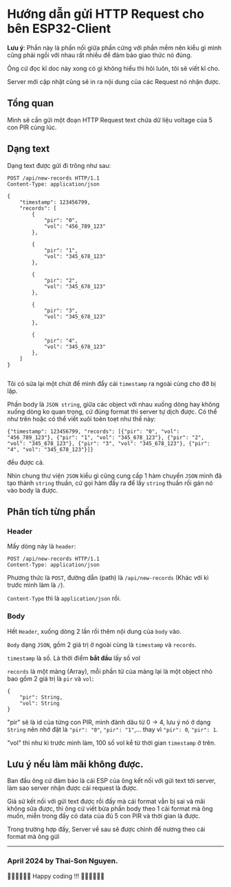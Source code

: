 # Hướng dẫn gửi HTTP Request cho bên ESP32-Client

**Lưu ý**: Phần này là phần nối giữa phần cứng với phần mềm nên kiểu gì mình cũng phải ngồi với nhau rất nhiều để đảm bảo giao thức nó đúng.

Ông cứ đọc kĩ doc này xong có gì không hiểu thì hỏi luôn, tôi sẽ viết kĩ cho.

Server mới cập nhật cũng sẽ in ra nội dung của các Request nó nhận được.

## Tổng quan

Mình sẽ cần gửi một đoạn HTTP Request text chứa dữ liệu voltage của 5 con PIR cùng lúc.

## Dạng text

Dạng text được gửi đi trông như sau:

```http
POST /api/new-records HTTP/1.1
Content-Type: application/json

{
    "timestamp": 123456799,
    "records": [
        {
            "pir": "0",
            "vol": "456_789_123"
        },

        {
            "pir": "1",
            "vol": "345_678_123"
        },

        {
            "pir": "2",
            "vol": "345_678_123"
        },

        {
            "pir": "3",
            "vol": "345_678_123"
        },

        {
            "pir": "4",
            "vol": "345_678_123"
        },
    ]
}


```

Tôi có sửa lại một chút để mình đẩy cái `timestamp` ra ngoài cùng cho đỡ bị lặp.

Phần body là `JSON string`, giữa các object với nhau xuống dòng hay không xuống dòng ko quan trọng, cứ đúng format thì server tự dịch được. Có thể như trên hoặc có thể viết xuôi toèn toẹt như thế này:

```http
{"timestamp": 123456799, "records": [{"pir": "0", "vol": "456_789_123"}, {"pir": "1", "vol": "345_678_123"}, {"pir": "2", "vol": "345_678_123"}, {"pir": "3", "vol": "345_678_123"}, {"pir": "4", "vol": "345_678_123"}]}
```

đều được cả.

Nhìn chung thư viện `JSON` kiểu gì cũng cung cấp 1 hàm chuyển `JSON` mình đã tạo thành `string` thuần, cứ gọi hàm đấy ra để lấy `string` thuần rồi gán nó vào body là được.

## Phân tích từng phần

### Header

Mấy dòng này là `header`:

```http
POST /api/new-records HTTP/1.1
Content-Type: application/json
```

Phương thức là `POST`, đường dẫn (path) là `/api/new-records` (Khác với kì trước mình làm là `/`).

`Content-Type` thì là `application/json` rồi.

### Body 

Hết `Header`, xuống dòng 2 lần rồi thêm nội dung của `body` vào.

`Body` dạng `JSON`, gồm 2 giá trị ở ngoài cùng là `timestamp` và `records`.

`timestamp` là số. Là thời điểm **bắt đầu** lấy số vol

`records` là một mảng (Array), mỗi phần tử của mảng lại là một object nhỏ bao gồm 2 giá trị là `pir` và `vol`:

```http
{
    "pir": String,
    "vol": String
}
```

"pir" sẽ là id của từng con PIR, mình đánh dâu từ 0 -> 4, lưu ý nó ở dạng `String` nên nhớ đặt là `"pir": "0"`, `"pir": "1"`,... thay vì `"pir": 0`, `"pir": 1`.

"vol" thì như kì trước mình làm, 100 số vol kể từ thời gian `timestamp` ở trên.

## Lưu ý nếu làm mãi không được.

Ban đầu ông cứ đảm bảo là cái ESP của ông kết nối với gửi text tới server, làm sao server nhận được cái request là được. 

Giả sử kết nối với gửi text được rồi đấy mà cái format vẫn bị sai và mãi không sửa được, thì ông cứ viết bừa phần body theo 1 cái format mà ông muốn, miễn trong đấy có data của đủ 5 con PIR và thời gian là được. 

Trong trường hợp đấy, Server về sau sẽ được chỉnh để nương theo cái format mà ông gửi


***
### April 2024 by Thai-Son Nguyen.

🧑‍💻🧑‍💻🧑‍💻 Happy coding !!! 🧑‍💻🧑‍💻🧑‍💻